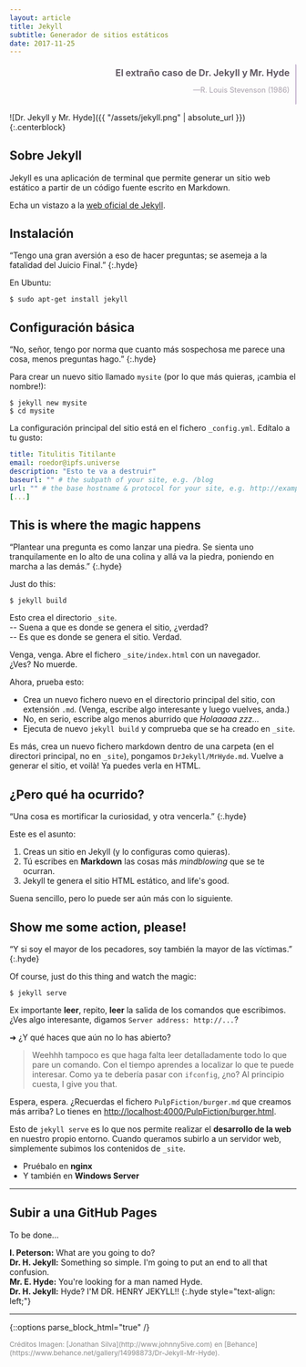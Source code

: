 ```yaml
---
layout: article
title: Jekyll
subtitle: Generador de sitios estáticos
date: 2017-11-25
---
```


<style>
  .hyde {
    text-align: right;
    color: #454354;
    border-right: 2px solid #C5B5D1;
    border-radius: 2px;
    padding: 5px 10px 5px 8rem;
    font-size: 0.8rem;
    text-shadow: 0px 1px 0px #FEF8FF;
    color: #A8A2AB;
  }
  
  .hyde h1 {
    font-size: 1rem;
    color: #635C65;
    margin-top: 0px;
  }
  
</style>


<div class="hyde">
<h1>El extraño caso de Dr. Jekyll y Mr. Hyde</h1>
<p>—R. Louis Stevenson (1986)</p>
</div>

![Dr. Jekyll y Mr. Hyde]({{ "/assets/jekyll.png" | absolute_url }}){:.centerblock}



## Sobre Jekyll

Jekyll es una aplicación de terminal que permite generar un sitio web estático a partir de un código fuente escrito en Markdown.

Echa un vistazo a la [web oficial de Jekyll](https://jekyllrb.com/).



## Instalación

“Tengo una gran aversión a eso de hacer preguntas; se asemeja a la fatalidad del Juicio Final.”
{:.hyde}

En Ubuntu:

    $ sudo apt-get install jekyll


## Configuración básica

“No, señor, tengo por norma que cuanto más sospechosa me parece una cosa, menos preguntas hago.”
{:.hyde}

Para crear un nuevo sitio llamado `mysite` (por lo que más quieras, ¡cambia el nombre!):

    $ jekyll new mysite
    $ cd mysite

La configuración principal del sitio está en el fichero `_config.yml`. Edítalo a tu gusto:

```yml
title: Titulitis Titilante
email: roedor@ipfs.universe
description: "Esto te va a destruir"
baseurl: "" # the subpath of your site, e.g. /blog
url: "" # the base hostname & protocol for your site, e.g. http://example.com
[...]
```


## This is where the magic happens

“Plantear una pregunta es como lanzar una piedra. Se sienta uno tranquilamente en lo alto de una colina y allá va la piedra, poniendo en marcha a las demás.”
{:.hyde}

Just do this:

    $ jekyll build

Esto crea el directorio `_site`.<br>
-- Suena a que es donde se genera el sitio, ¿verdad?<br>
-- Es que es donde se genera el sitio. Verdad.

Venga, venga. Abre el fichero `_site/index.html` con un navegador.<br>¿Ves? No muerde.

Ahora, prueba esto:
- Crea un nuevo fichero nuevo en el directorio principal del sitio, con extensión `.md`. (Venga, escribe algo interesante y luego vuelves, anda.)
- No, en serio, escribe algo menos aburrido que *Holaaaaa zzz...*
- Ejecuta de nuevo `jekyll build` y comprueba que se ha creado en `_site`.

Es más, crea un nuevo fichero markdown dentro de una carpeta (en el directori principal, no en `_site`), pongamos `DrJekyll/MrHyde.md`. Vuelve a generar el sitio, et voilà! Ya puedes verla en HTML.



## ¿Pero qué ha ocurrido?


“Una cosa es mortificar la curiosidad, y otra vencerla.”
{:.hyde}

Este es el asunto:

1. Creas un sitio en Jekyll (y lo configuras como quieras).
2. Tú escribes en **Markdown** las cosas más *mindblowing* que se te ocurran.
3. Jekyll te genera el sitio HTML estático, and life's good.

Suena sencillo, pero lo puede ser aún más con lo siguiente.


## Show me some action, please!

“Y si soy el mayor de los pecadores, soy también la mayor de las víctimas.”
{:.hyde}


Of course, just do this thing and watch the magic:

    $ jekyll serve

Ex importante **leer**, repito, **leer** la salida de los comandos que escribimos. ¿Ves algo interesante, digamos `Server address: http://...`?

➜ ¿Y qué haces que aún no lo has abierto?

> Weehhh tampoco es que haga falta leer detalladamente todo lo que pare un comando. Con el tiempo aprendes a localizar lo que te puede interesar. Como ya te debería pasar con `ifconfig`, ¿no? Al principio cuesta, I give you that.

Espera, espera. ¿Recuerdas el fichero `PulpFiction/burger.md` que creamos más arriba? Lo tienes en <http://localhost:4000/PulpFiction/burger.html>.


Esto de `jekyll serve` es lo que nos permite realizar el **desarrollo de la web** en nuestro propio entorno. Cuando queramos subirlo a un servidor web, simplemente subimos los contenidos de `_site`.

- Pruébalo en **nginx**
- Y también en **Windows Server**


---

## Subir a una GitHub Pages

To be done...


<b>I. Peterson:</b> What are you going to do?<br>
<b>Dr. H. Jekyll:</b> Something so simple. I'm going to put an end to all that confusion.<br>
<b>Mr. E. Hyde:</b> You're looking for a man named Hyde.<br>
<b>Dr. H. Jekyll:</b> Hyde? I'M DR. HENRY JEKYLL!!
{:.hyde style="text-align: left;"}


---

{::options parse_block_html="true" /}
<div style="font-size: 0.75rem; opacity: 0.5;">
Créditos
Imagen: [Jonathan Silva](http://www.johnny5ive.com) en [Behance](https://www.behance.net/gallery/14998873/Dr-Jekyll-Mr-Hyde).
</div>